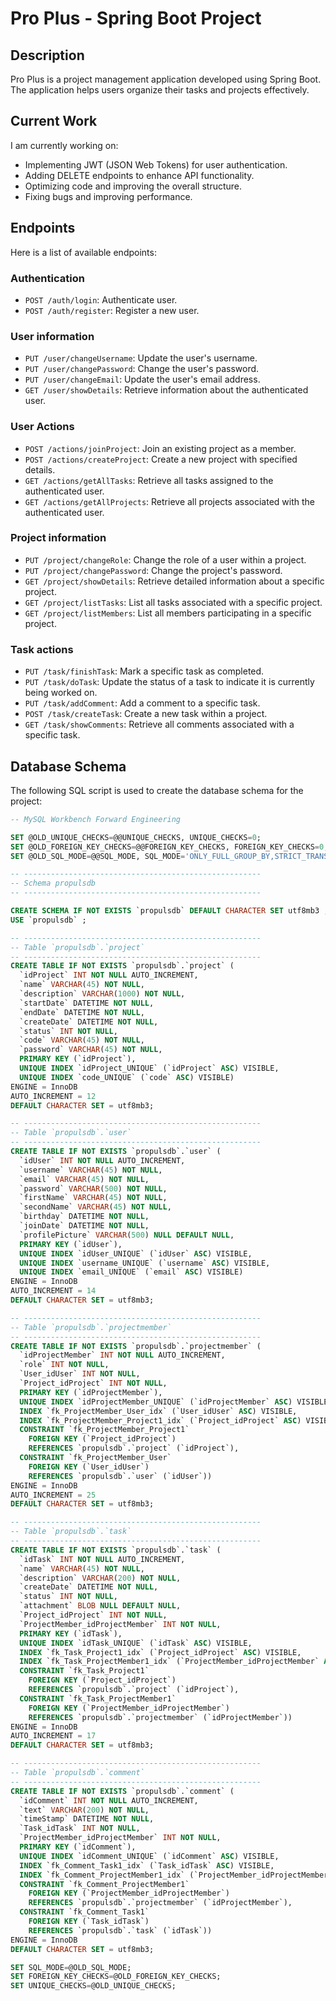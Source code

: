 # Pro Plus - Spring Boot Project

## Description
Pro Plus is a project management application developed using Spring Boot. The application helps users organize their tasks and projects effectively.

## Current Work
I am currently working on:
- Implementing JWT (JSON Web Tokens) for user authentication.
- Adding DELETE endpoints to enhance API functionality.
- Optimizing code and improving the overall structure.
- Fixing bugs and improving performance.

## Endpoints
Here is a list of available endpoints:

### Authentication
- `POST /auth/login`: Authenticate user.
- `POST /auth/register`: Register a new user.

### User information
- `PUT /user/changeUsername`: Update the user's username.
- `PUT /user/changePassword`: Change the user's password.
- `PUT /user/changeEmail`: Update the user's email address.
- `GET /user/showDetails`: Retrieve information about the authenticated user.

### User Actions
- `POST /actions/joinProject`: Join an existing project as a member.
- `POST /actions/createProject`: Create a new project with specified details.
- `GET /actions/getAllTasks`: Retrieve all tasks assigned to the authenticated user.
- `GET /actions/getAllProjects`: Retrieve all projects associated with the authenticated user.

### Project information
- `PUT /project/changeRole`: Change the role of a user within a project.
- `PUT /project/changePassword`: Change the project's password.
- `GET /project/showDetails`: Retrieve detailed information about a specific project.
- `GET /project/listTasks`: List all tasks associated with a specific project.
- `GET /project/listMembers`: List all members participating in a specific project.

### Task actions
- `PUT /task/finishTask`: Mark a specific task as completed.
- `PUT /task/doTask`: Update the status of a task to indicate it is currently being worked on.
- `PUT /task/addComment`: Add a comment to a specific task.
- `POST /task/createTask`: Create a new task within a project.
- `GET /task/showComments`: Retrieve all comments associated with a specific task.

## Database Schema
The following SQL script is used to create the database schema for the project:

```sql
-- MySQL Workbench Forward Engineering

SET @OLD_UNIQUE_CHECKS=@@UNIQUE_CHECKS, UNIQUE_CHECKS=0;
SET @OLD_FOREIGN_KEY_CHECKS=@@FOREIGN_KEY_CHECKS, FOREIGN_KEY_CHECKS=0;
SET @OLD_SQL_MODE=@@SQL_MODE, SQL_MODE='ONLY_FULL_GROUP_BY,STRICT_TRANS_TABLES,NO_ZERO_IN_DATE,NO_ZERO_DATE,ERROR_FOR_DIVISION_BY_ZERO,NO_ENGINE_SUBSTITUTION';

-- -----------------------------------------------------
-- Schema propulsdb
-- -----------------------------------------------------

CREATE SCHEMA IF NOT EXISTS `propulsdb` DEFAULT CHARACTER SET utf8mb3 ;
USE `propulsdb` ;

-- -----------------------------------------------------
-- Table `propulsdb`.`project`
-- -----------------------------------------------------
CREATE TABLE IF NOT EXISTS `propulsdb`.`project` (
  `idProject` INT NOT NULL AUTO_INCREMENT,
  `name` VARCHAR(45) NOT NULL,
  `description` VARCHAR(1000) NOT NULL,
  `startDate` DATETIME NOT NULL,
  `endDate` DATETIME NOT NULL,
  `createDate` DATETIME NOT NULL,
  `status` INT NOT NULL,
  `code` VARCHAR(45) NOT NULL,
  `password` VARCHAR(45) NOT NULL,
  PRIMARY KEY (`idProject`),
  UNIQUE INDEX `idProject_UNIQUE` (`idProject` ASC) VISIBLE,
  UNIQUE INDEX `code_UNIQUE` (`code` ASC) VISIBLE)
ENGINE = InnoDB
AUTO_INCREMENT = 12
DEFAULT CHARACTER SET = utf8mb3;

-- -----------------------------------------------------
-- Table `propulsdb`.`user`
-- -----------------------------------------------------
CREATE TABLE IF NOT EXISTS `propulsdb`.`user` (
  `idUser` INT NOT NULL AUTO_INCREMENT,
  `username` VARCHAR(45) NOT NULL,
  `email` VARCHAR(45) NOT NULL,
  `password` VARCHAR(500) NOT NULL,
  `firstName` VARCHAR(45) NOT NULL,
  `secondName` VARCHAR(45) NOT NULL,
  `birthday` DATETIME NOT NULL,
  `joinDate` DATETIME NOT NULL,
  `profilePicture` VARCHAR(500) NULL DEFAULT NULL,
  PRIMARY KEY (`idUser`),
  UNIQUE INDEX `idUser_UNIQUE` (`idUser` ASC) VISIBLE,
  UNIQUE INDEX `username_UNIQUE` (`username` ASC) VISIBLE,
  UNIQUE INDEX `email_UNIQUE` (`email` ASC) VISIBLE)
ENGINE = InnoDB
AUTO_INCREMENT = 14
DEFAULT CHARACTER SET = utf8mb3;

-- -----------------------------------------------------
-- Table `propulsdb`.`projectmember`
-- -----------------------------------------------------
CREATE TABLE IF NOT EXISTS `propulsdb`.`projectmember` (
  `idProjectMember` INT NOT NULL AUTO_INCREMENT,
  `role` INT NOT NULL,
  `User_idUser` INT NOT NULL,
  `Project_idProject` INT NOT NULL,
  PRIMARY KEY (`idProjectMember`),
  UNIQUE INDEX `idProjectMember_UNIQUE` (`idProjectMember` ASC) VISIBLE,
  INDEX `fk_ProjectMember_User_idx` (`User_idUser` ASC) VISIBLE,
  INDEX `fk_ProjectMember_Project1_idx` (`Project_idProject` ASC) VISIBLE,
  CONSTRAINT `fk_ProjectMember_Project1`
    FOREIGN KEY (`Project_idProject`)
    REFERENCES `propulsdb`.`project` (`idProject`),
  CONSTRAINT `fk_ProjectMember_User`
    FOREIGN KEY (`User_idUser`)
    REFERENCES `propulsdb`.`user` (`idUser`))
ENGINE = InnoDB
AUTO_INCREMENT = 25
DEFAULT CHARACTER SET = utf8mb3;

-- -----------------------------------------------------
-- Table `propulsdb`.`task`
-- -----------------------------------------------------
CREATE TABLE IF NOT EXISTS `propulsdb`.`task` (
  `idTask` INT NOT NULL AUTO_INCREMENT,
  `name` VARCHAR(45) NOT NULL,
  `description` VARCHAR(200) NOT NULL,
  `createDate` DATETIME NOT NULL,
  `status` INT NOT NULL,
  `attachment` BLOB NULL DEFAULT NULL,
  `Project_idProject` INT NOT NULL,
  `ProjectMember_idProjectMember` INT NOT NULL,
  PRIMARY KEY (`idTask`),
  UNIQUE INDEX `idTask_UNIQUE` (`idTask` ASC) VISIBLE,
  INDEX `fk_Task_Project1_idx` (`Project_idProject` ASC) VISIBLE,
  INDEX `fk_Task_ProjectMember1_idx` (`ProjectMember_idProjectMember` ASC) VISIBLE,
  CONSTRAINT `fk_Task_Project1`
    FOREIGN KEY (`Project_idProject`)
    REFERENCES `propulsdb`.`project` (`idProject`),
  CONSTRAINT `fk_Task_ProjectMember1`
    FOREIGN KEY (`ProjectMember_idProjectMember`)
    REFERENCES `propulsdb`.`projectmember` (`idProjectMember`))
ENGINE = InnoDB
AUTO_INCREMENT = 17
DEFAULT CHARACTER SET = utf8mb3;

-- -----------------------------------------------------
-- Table `propulsdb`.`comment`
-- -----------------------------------------------------
CREATE TABLE IF NOT EXISTS `propulsdb`.`comment` (
  `idComment` INT NOT NULL AUTO_INCREMENT,
  `text` VARCHAR(200) NOT NULL,
  `timeStamp` DATETIME NOT NULL,
  `Task_idTask` INT NOT NULL,
  `ProjectMember_idProjectMember` INT NOT NULL,
  PRIMARY KEY (`idComment`),
  UNIQUE INDEX `idComment_UNIQUE` (`idComment` ASC) VISIBLE,
  INDEX `fk_Comment_Task1_idx` (`Task_idTask` ASC) VISIBLE,
  INDEX `fk_Comment_ProjectMember1_idx` (`ProjectMember_idProjectMember` ASC) VISIBLE,
  CONSTRAINT `fk_Comment_ProjectMember1`
    FOREIGN KEY (`ProjectMember_idProjectMember`)
    REFERENCES `propulsdb`.`projectmember` (`idProjectMember`),
  CONSTRAINT `fk_Comment_Task1`
    FOREIGN KEY (`Task_idTask`)
    REFERENCES `propulsdb`.`task` (`idTask`))
ENGINE = InnoDB
DEFAULT CHARACTER SET = utf8mb3;

SET SQL_MODE=@OLD_SQL_MODE;
SET FOREIGN_KEY_CHECKS=@OLD_FOREIGN_KEY_CHECKS;
SET UNIQUE_CHECKS=@OLD_UNIQUE_CHECKS;
